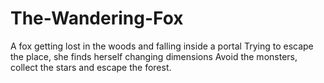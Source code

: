 # The-Wandering-Fox
A fox getting lost in the woods and falling inside a portal Trying to escape the place, she finds herself changing dimensions Avoid the monsters, collect the stars and escape the forest.
